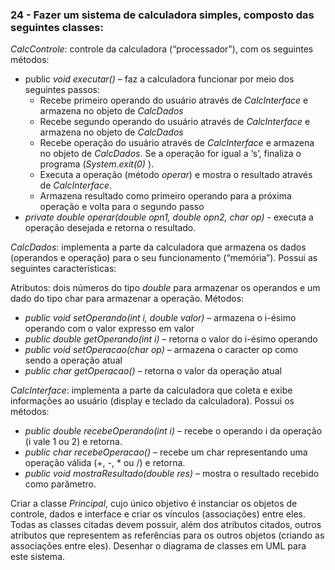 ### 24 - Fazer um sistema de calculadora simples, composto das seguintes classes:
*CalcControle*: controle da calculadora (“processador”), com os seguintes
métodos:
* public *void executar()* – faz a calculadora funcionar por meio dos seguintes passos:
  * Recebe primeiro operando do usuário através de *CalcInterface* e armazena no objeto de *CalcDados*
  * Recebe segundo operando do usuário através de *CalcInterface* e armazena no objeto de *CalcDados*
  * Recebe operação do usuário através de *CalcInterface* e armazena no objeto de *CalcDados*. Se a operação for igual a ‘s’, finaliza o programa (*System.exit(0)* ).
  * Executa a operação (método *operar*) e mostra o resultado através de *CalcInterface*.
  * Armazena resultado como primeiro operando para a próxima operação e volta para o segundo passo
* *private double operar(double opn1, double opn2, char op)* - executa a operação desejada e retorna o resultado.

*CalcDados*: implementa a parte da calculadora que armazena os dados (operandos e operação) para o seu funcionamento (“memória”). Possui as seguintes
características:

Atributos: dois números do tipo *double* para armazenar os operandos e um dado do tipo char para armazenar a operação.
Métodos:

* *public void setOperando(int i, double valor)* – armazena o i-ésimo operando com o valor expresso em valor
* *public double getOperando(int i)* – retorna o valor do i-ésimo operando
* *public void setOperacao(char op)* – armazena o caracter op como sendo a operação atual
* *public char getOperacao()* – retorna o valor da operação atual
  
*CalcInterface*: implementa a parte da calculadora que coleta e exibe informações ao usuário (display e teclado da calculadora). Possui os métodos:
* *public double recebeOperando(int i)* – recebe o operando i da operação (i vale 1 ou 2) e retorna.
* *public char recebeOperacao()* – recebe um char representando uma operação válida (+, -, * ou /) e retorna.
* *public void mostraResultado(double res)* – mostra o resultado recebido como parâmetro.
  
Criar a classe *Principal*, cujo único objetivo é instanciar os objetos de controle, dados e interface e criar os vínculos (associações) entre eles. Todas as classes citadas devem possuir, além dos atributos citados, outros atributos que representem as referências para os outros objetos (criando as associações entre eles). Desenhar o diagrama de classes em UML para este sistema.